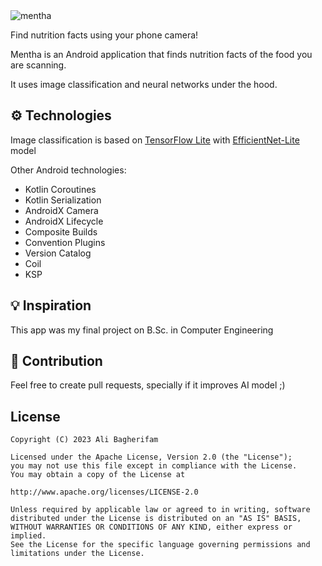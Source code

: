 <img alt="mentha" src="https://raw.github.com/alibagherifam/mentha/master/banner.png">

Find nutrition facts using your phone camera!

Mentha is an Android application that finds nutrition facts of the food you are scanning.

It uses image classification and neural networks under the hood.

## ⚙ Technologies

Image classification is based on [TensorFlow Lite](https://www.tensorflow.org/lite) with [EfficientNet-Lite](https://tfhub.dev/tensorflow/efficientnet/lite0/classification/2) model

Other Android technologies:

- Kotlin Coroutines
- Kotlin Serialization
- AndroidX Camera
- AndroidX Lifecycle
- Composite Builds
- Convention Plugins
- Version Catalog
- Coil
- KSP

## 💡 Inspiration

This app was my final project on B.Sc. in Computer Engineering

## 🤝 Contribution

Feel free to create pull requests, specially if it improves AI model ;)

License
-------

	Copyright (C) 2023 Ali Bagherifam

	Licensed under the Apache License, Version 2.0 (the "License");
	you may not use this file except in compliance with the License.
	You may obtain a copy of the License at

	http://www.apache.org/licenses/LICENSE-2.0

	Unless required by applicable law or agreed to in writing, software
	distributed under the License is distributed on an "AS IS" BASIS,
	WITHOUT WARRANTIES OR CONDITIONS OF ANY KIND, either express or implied.
	See the License for the specific language governing permissions and
	limitations under the License.
